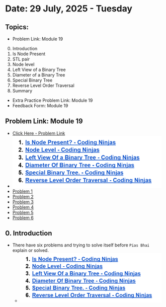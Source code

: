 # Date: 29 July, 2025 - Tuesday

## Topics:
- Problem Link: Module 19
0. Introduction
1. Is Node Present
2. STL pair
3. Node level
4. Left View of a Binary Tree
5. Diameter of a Binary Tree
6. Special Binary Tree
7. Reverse Level Order Traversal
8. Summary
- Extra Practice Problem Link: Module 19
- Feedback Form: Module 19

## Problem Link: Module 19
- [Click Here - Problem Link](https://docs.google.com/document/d/1HlhOqkYlEajgtr8_AF69KHqIWHJM5Kdm/edit?usp=sharing&rtpof=true&sd=true)
- <img src="./images/problems.png" width="500">
- [Problem 1](https://www.codingninjas.com/studio/problems/code-find-a-node_5682)
- [Problem 2](https://www.codingninjas.com/studio/problems/node-level_920383)
- [Problem 3](https://www.codingninjas.com/studio/problems/left-view-of-a-binary-tree_920519)
- [Problem 4](https://www.codingninjas.com/studio/problems/diameter-of-the-binary-tree_920552)
- [Problem 5](https://www.codingninjas.com/studio/problems/special-binary-tree_920502)
- [Problem 6](https://www.codingninjas.com/studio/problems/reverse-level-order-traversal_764339)

## 0. Introduction
- There have six problems and trying to solve itself before `Pias Bhai` explain or solved.
    - <img src="./images/problems.png" width="500">